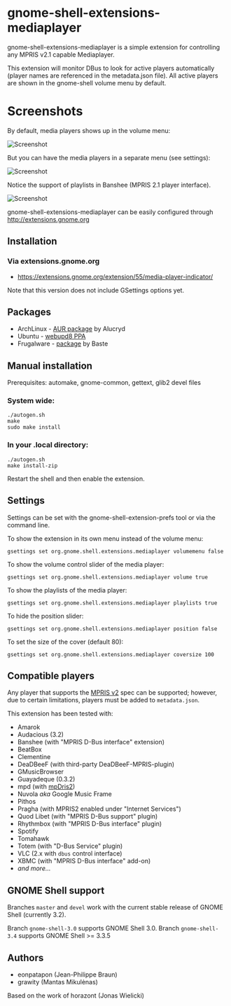 # gnome-shell-extensions-mediaplayer

gnome-shell-extensions-mediaplayer is a simple extension for controlling any 
MPRIS v2.1 capable Mediaplayer.

This extension will monitor DBus to look for active players automatically 
(player names are referenced in the metadata.json file). All active players 
are shown in the gnome-shell volume menu by default.

# Screenshots

By default, media players shows up in the volume menu:

![Screenshot](https://github.com/eonpatapon/gnome-shell-extensions-mediaplayer/raw/master/data/mediaplayer2.png) 

But you can have the media players in a separate menu (see settings):

![Screenshot](https://github.com/eonpatapon/gnome-shell-extensions-mediaplayer/raw/master/data/mediaplayer1.png)

Notice the support of playlists in Banshee (MPRIS 2.1 player interface).

![Screenshot](http://github.com/eonpatapon/gnome-shell-extensions-mediaplayer/raw/master/data/prefs.png)

gnome-shell-extensions-mediaplayer can be easily configured through http://extensions.gnome.org

## Installation

### Via extensions.gnome.org

* https://extensions.gnome.org/extension/55/media-player-indicator/

Note that this version does not include GSettings options yet.

## Packages

* ArchLinux - [AUR package](https://aur.archlinux.org/packages.php?ID=49367) by Alucryd
* Ubuntu - [webupd8 PPA](http://www.webupd8.org/2011/10/gnome-shell-mediaplayer-extension.html)
* Frugalware - [package](http://www.frugalware.org/packages/136448) by Baste

## Manual installation

Prerequisites: automake, gnome-common, gettext, glib2 devel files

### System wide:

    ./autogen.sh
    make
    sudo make install

### In your .local directory:

    ./autogen.sh
    make install-zip

Restart the shell and then enable the extension.

## Settings

Settings can be set with the gnome-shell-extension-prefs tool or via the
command line.

To show the extension in its own menu instead of the volume menu:

```gsettings set org.gnome.shell.extensions.mediaplayer volumemenu false```

To show the volume control slider of the media player:

```gsettings set org.gnome.shell.extensions.mediaplayer volume true```

To show the playlists of the media player:

```gsettings set org.gnome.shell.extensions.mediaplayer playlists true```

To hide the position slider:

```gsettings set org.gnome.shell.extensions.mediaplayer position false```

To set the size of the cover (default 80):

```gsettings set org.gnome.shell.extensions.mediaplayer coversize 100```

## Compatible players

Any player that supports the [MPRIS v2](http://www.mpris.org/2.1/spec/) spec can be supported; however, due to certain limitations, players must be added to `metadata.json`.

This extension has been tested with:

* Amarok
* Audacious (3.2)
* Banshee (with "MPRIS D-Bus interface" extension)
* BeatBox
* Clementine
* DeaDBeeF (with third-party DeaDBeeF-MPRIS-plugin)
* GMusicBrowser
* Guayadeque (0.3.2)
* mpd (with [mpDris2](https://github.com/eonpatapon/mpDris2))
* Nuvola *aka* Google Music Frame
* Pithos
* Pragha (with MPRIS2 enabled under "Internet Services")
* Quod Libet (with "MPRIS D-Bus support" plugin)
* Rhythmbox (with "MPRIS D-Bus interface" plugin)
* Spotify
* Tomahawk
* Totem (with "D-Bus Service" plugin)
* VLC (2.x with `dbus` control interface)
* XBMC (with "MPRIS D-Bus interface" add-on)
* *and more...*

## GNOME Shell support

Branches `master` and `devel` work with the current stable release of GNOME Shell (currently 3.2).

Branch `gnome-shell-3.0` supports GNOME Shell 3.0.
Branch `gnome-shell-3.4` supports GNOME Shell >= 3.3.5

## Authors

* eonpatapon (Jean-Philippe Braun)
* grawity (Mantas Mikulėnas)

Based on the work of horazont (Jonas Wielicki)
